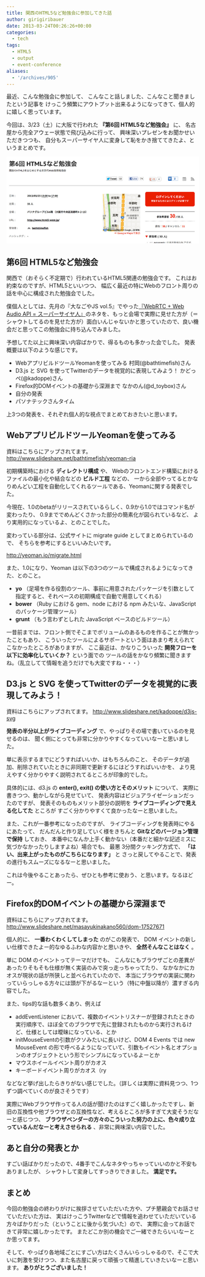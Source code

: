 ```yaml
---
title: 関西のHTML5など勉強会に参加してきた話
author: girigiribauer
date: 2013-03-24T00:26:26+00:00
categories:
  - tech
tags:
  - HTML5
  - output
  - event-conference
aliases:
  - '/archives/905'
---
```

最近、こんな勉強会に参加して、 こんなこと話しました、こんなこと聞きましたという記事を けっこう頻繁にアウトプット出来るようになってきて、個人的に嬉しく思っています。

今回は、3/23（土）に大阪で行われた **『第6回 HTML5など勉強会』** に、 名古屋から完全アウェー状態で飛び込みに行って、 興味深いプレゼンをお聞かせいただきつつも、 自分もスーパーサイヤ人に変身して恥をかき捨ててきたよ、というまとめです。

![](resource01.jpg)



## 第6回 HTML5など勉強会

関西で（おそらく不定期で）行われているHTML5関連の勉強会です。 これはお約束なのですが、HTML5といいつつ、 幅広く最近の特にWebのフロント周りの話を中心に構成された勉強会でした。

僕個人としては、先月の『大なごやJS vol.5』でやった[『WebRTC + Web Audio API = スーパーサイヤ人』][2]のネタを、もっと会場で実際に見せた方が（＝シャウトしてるのを見せた方が）面白いんじゃないかと思っていたので、良い機会だと思ってこの勉強会に持ち込んでみました。

予想してた以上に興味深い内容ばかりで、得るものも多かった会でした。 発表概要は以下のような感じです。

- WebアプリビルドツールYeomanを使ってみる 村岡(@bathtimefish)さん
- D3.js と SVG を使ってTwitterのデータを視覚的に表現してみよう！ かどっぺ(@kadoppe)さん
- Firefox的DOMイベントの基礎から深淵まで なかのん(@d_toybox)さん
- 自分の発表
- パソナテックさんタイム

上3つの発表を、それぞれ個人的な視点でまとめておきたいと思います。

## WebアプリビルドツールYeomanを使ってみる

資料はこちらにアップされてます。 http://www.slideshare.net/bathtimefish/yeoman-ria

初期構築時における **ディレクトリ構成** や、 Webのフロントエンド構築におけるファイルの最小化や結合などの **ビルド工程** などの、 一から全部やってるとかなりめんどい工程を自動化してくれるツールである、Yeomanに関する発表でした。

今現在、1.0のbetaがリリースされているらしく、0.9から1.0ではコマンド名が変わったり、 0.9まででめんどくさかった部分の簡素化が図られているなど、 より実用的になっているよ、とのことでした。

変わっている部分は、公式サイトに migrate guide としてまとめられているので、 そちらを参考にするといいみたいです。

http://yeoman.io/migrate.html

また、1.0になり、Yeoman は以下の3つのツールで構成されるようになってきた、とのこと。

  * **yo** （足場を作る役割のツール、事前に用意されたパッケージを引数として指定すると、それベースの初期構成で自動で用意してくれる）
  * **bower** （Ruby における gem、node における npm みたいな、JavaScriptのパッケージ管理ツール）
  * **grunt** （もう言わずとしれた JavaScript ベースのビルドツール）

一昔前までは、フロント側でそこまでボリュームのあるものを作ることが無かったこともあり、 こういったツールによるサポートという面はあまり考えられてこなかったところがありますが、 ここ最近は、かなりこういった **開発フローを以下に効率化していくか？** という面での ツールの話をかなり頻繁に聞きますね。（乱立してて情報を追うだけでも大変ですね・・・）



## D3.js と SVG を使ってTwitterのデータを視覚的に表現してみよう！

資料はこちらにアップされてます。 http://www.slideshare.net/kadoppe/d3js-svg

**発表の半分以上がライブコーディング** で、やっぱりその場で書いているのを見せるのは、 聞く側にとっても非常に分かりやすくなっていいなーと思いました。

単に表示するまでにどうすればいいか、はもちろんのこと、 そのデータが追加、削除されていたときに非同期で更新するにはどうすればいいかを、 より見えやすく分かりやすく説明されてるところが印象的でした。

具体的には、d3.js の **enter(), exit() の使い方とそのメリット** について、 実際に書きつつ、動かしながら見せていて、 発表内容はビジュアライゼーションだったのですが、 発表そのものもメリット部分の説明を **ライブコーディングで見える化してた** ところが すごく分かりやすくて良かったなーと思いました。

また、これが一番参考になったのですが、 ライブコーディングを発表時にやるにあたって、 だんだんと作り足していく様をきちんと **Gitなどのバージョン管理で保持** しておき、 本番中になんか上手く動かない（本番だと細かな記述ミスに気づかなかったりしますよね）場合でも、 最悪 3分間クッキング方式で、 **「はい、出来上がったものがこちらになります」** と さっと戻してやることで、発表の進行もスムーズになるなーと思いました。

これは今後やることあったら、ぜひとも参考に使おう、と思います。なるほどー。



## Firefox的DOMイベントの基礎から深淵まで

資料はこちらにアップされてます。 http://www.slideshare.net/masayukinakano560/dom-17527671

個人的に、 **一番わくわくしてしまった** のがこの発表で、 DOM イベントの新しい仕様できたよー的なゆるふわな内容かと思いきや、 **全然そんなことはなく** 。

単に DOM のイベントってテーマだけでも、 こんなにもブラウザごとの差異があったりそもそも仕様が無く実装のみで突っ走っちゃってたり、 なかなかにカオスが現状の話が所狭しと並べられていたので、 本当にブラウザの実装に関わっていらっしゃる方々には頭が下がるなーという（特に中盤以降が）濃すぎる内容でした。

また、tips的な話も数多くあり、例えば

- addEventListener において、複数のイベントリスナーが登録されたときの実行順序で、ほぼ全てのブラウザで先に登録されたものから実行されるけど、仕様としては曖昧になっている、とか
- initMouseEventの引数がクソみたいに長いけど、DOM 4 Events では new MouseEvent の形で呼べるようになっていて、引数もイベント名とオプションのオブジェクトという形でシンプルになっているよーとか
- マウスホイールイベント周りがカオス
- キーボードイベント周りがカオス（ry

などなど挙げ出したらきりがない感じでした。（詳しくは実際に資料見つつ、1つずつ調べていくのが良さそうです）

実際にWebブラウザ作ってる人の話が聞けたのはすごく嬉しかったですし、新旧の互換性や他ブラウザとの互換性など、考えるところが多すぎて大変そうだなーと感じつつ、 **ブラウザベンダーの方々のこういった努力の上に、色々成り立っているんだなーと考えさせられる** 、非常に興味深い内容でした。



## あと自分の発表とか

すごい話ばかりだったので、4番手でこんなネタやっちゃっていいのかと不安もありましたが、 シャウトして変身してすっきりできました。 **満足です。**



## まとめ

今回の勉強会の終わりがけに挨拶させていただいた方や、プチ懇親会でお話させていただいた方は、 実はけっこうTwitterなどで情報を追わせていただいている方々ばかりだった（ということに後から気づいた）ので、 実際に会ってお話できて非常に嬉しかったです。 またどこか別の機会でご一緒できたらいいなーとか思ってます。

そして、やっぱり各地域ごとにすごい方はたくさんいらっしゃるので、そこで大いに刺激を受けつつ、また名古屋に戻って頑張って精進していきたいなーと思います。 **ありがとうございました！**

 [2]: /archives/834/

